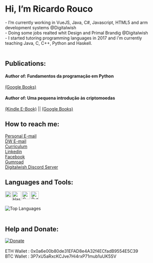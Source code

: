 <h1>Hi, I’m Ricardo Rouco</h1>
-  I’m currently working in VueJS, Java, C#, Javascript, HTML5 and arm development systems @Digitalwish </br>
-  Doing some jobs realted whit Design and Primal Brandig @Digitalwish</br>
-  I started tutoring programming languages in 2017 and i'm currently teaching Java, C, C++, Python and Haskell.</br></br>

<h2>Publications:</h2>

<h4>Author of: Fundamentos da programação em Python</h4>
<a href="https://play.google.com/store/books/details?id=ZiJ6EAAAQBAJ" target="_blank" >(Google Books)</a> </br>

<h4>Author of: Uma pequena introdução às criptomoedas</h4>
<a href="https://www.amazon.com/dp/B0B65XQCZ7/ref=tsm_1_fb_lk" target="_blank">(Kindle E-Book)</a> || <a href="https://play.google.com/store/books/details?id=ZCJ6EAAAQBAJ" target="_blank" >(Google Books)</a></br>



<h2>How to reach me:</h2>
<a href="mailto:Ricardo.rouco@gmail.com">Personal E-mail</a> </br>
<a href="mailto:Ricardo.rouco@digitalwish.com">DW E-mail</a> </br>
<a href="https://digitalwish.pt/CVRicardo/">Curriculum</a> </br>
<a href="https://www.linkedin.com/in/ricardo-rouco-57420b37/">Linkedin</a> </br>
<a href="https://www.facebook.com/ricardo.rouco.5/">Facebook</a> </br>
<a href="https://rrgraphicdesign.gumroad.com/"> Gumroad </a> </br>
<a href="https://discord.gg/QSyZvcczPG">Digitalwish Discord Server</a> </br>




<h2>Languages and Tools:</h2>
<img align="left" alt="Haskell" width="20px" src="https://upload.wikimedia.org/wikipedia/en/thumb/3/30/Java_programming_language_logo.svg/182px-Java_programming_language_logo.svg.png">
<img align="left" alt="Haskell" width="30px" src="https://iconape.com/wp-content/files/hc/371044/svg/371044.svg">
<img align="left" alt="C" width="26px" src="https://upload.wikimedia.org/wikipedia/commons/thumb/1/18/C_Programming_Language.svg/1853px-C_Programming_Language.svg.png">
<img align="left" alt="Python" width="26px" src="https://upload.wikimedia.org/wikipedia/commons/thumb/c/c3/Python-logo-notext.svg/640px-Python-logo-notext.svg.png">
</br>
</br>

![Top Languages](https://github-readme-stats.vercel.app/api/top-langs/?username=ricardodsr&layout=compact&theme=nord&hide_border=true) </br> </br>


<h2>Help and Donate:</h2>

[![Donate](https://img.shields.io/badge/Donate-PayPal-green.svg)](https://www.paypal.com/donate/?business=ZD833JVFNGP6E&no_recurring=0&item_name=Continue+sharing+and+development+free+code+for+community.&currency_code=EUR)
</br></br>
ETH Wallet : 0x0a6e00b80de31EFAD8e4A32f4ECfadB9554E5C39</br>
BTC Wallet : 3P7xU5aRxcKCJve7Hi4rxP71mub1uUK5SV</br>






